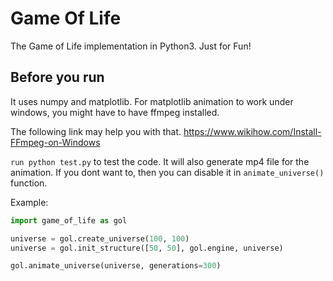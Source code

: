 # Game Of Life
The Game of Life implementation in Python3. Just for Fun!

## Before you run
It uses numpy and matplotlib. For matplotlib animation to work under windows, you might have to have ffmpeg installed.

The following link may help you with that. https://www.wikihow.com/Install-FFmpeg-on-Windows

`run python test.py` to test the code. It will also generate mp4 file for the animation. If you dont want to,
then you can disable it in `animate_universe()` function.

Example:

```python
import game_of_life as gol

universe = gol.create_universe(100, 100)
universe = gol.init_structure([50, 50], gol.engine, universe)

gol.animate_universe(universe, generations=300)
```